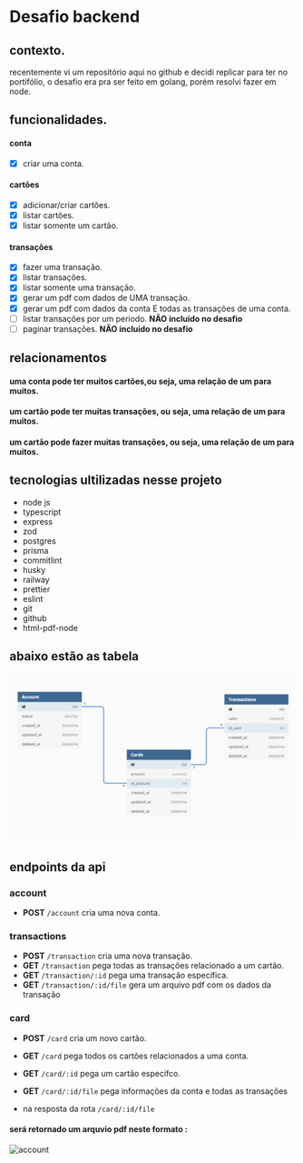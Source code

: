 # Desafio backend

## contexto.

recentemente vi um repositório aqui no github e decidi replicar para ter no portifólio,
o desafio era pra ser feito em golang, porém resolvi fazer em node.

## funcionalidades.

#### conta

- [x] criar uma conta.

#### cartões

- [x] adicionar/criar cartões.
- [x] listar cartões.
- [x] listar somente um cartão.

#### transações

- [x] fazer uma transação.
- [x] listar transações.
- [x] listar somente uma transação.
- [x] gerar um pdf com dados de UMA transação.
- [x] gerar um pdf com dados da conta E todas as transações de uma conta.
- [ ] listar transações por um periodo. **NÃO incluido no desafio**
- [ ] paginar transações. **NÃO incluido no desafio**

## relacionamentos

#### uma conta pode ter muitos cartões,ou seja, uma relação de um para muitos.

#### um cartão pode ter muitas transações, ou seja, uma relação de um para muitos.

#### um cartão pode fazer muitas transações, ou seja, uma relação de um para muitos.

## tecnologias ultilizadas nesse projeto

- node js
- typescript
- express
- zod
- postgres
- prisma
- commitlint
- husky
- railway
- prettier
- eslint
- git
- github
- html-pdf-node

## abaixo estão as tabela

![Texto alternativo](https://raw.githubusercontent.com/devconductor/desafio-golang/master/img/diagrama.png)

## endpoints da api

### account

- **POST** `/account` cria uma nova conta.

### transactions

- **POST** `/transaction` cria uma nova transação.
- **GET** `/transaction` pega todas as transações relacionado a um cartão.
- **GET** `/transaction/:id` pega uma transação específica.
- **GET** `/transaction/:id/file` gera um arquivo pdf com os dados da transação

### card

- **POST** `/card` cria um novo cartão.
- **GET** `/card` pega todos os cartões relacionados a uma conta.
- **GET** `/card/:id` pega um cartão específco.
- **GET** `/card/:id/file` pega informações da conta e todas as transações

- na resposta da rota `/card/:id/file`

#### será retornado um arquvio pdf neste formato :

![account](https://github.com/hebertsanto/challange-backend/assets/108555424/6c86cc71-fd64-4614-b43a-ccf4e3a59d3e)
